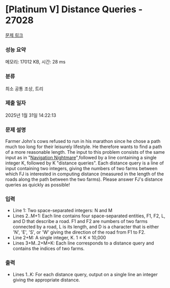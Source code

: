 # [Platinum V] Distance Queries - 27028 

[문제 링크](https://www.acmicpc.net/problem/27028) 

### 성능 요약

메모리: 17012 KB, 시간: 28 ms

### 분류

최소 공통 조상, 트리

### 제출 일자

2025년 1월 31일 14:22:13

### 문제 설명

<p>Farmer John's cows refused to run in his marathon since he chose a path much too long for their leisurely lifestyle. He therefore wants to find a path of a more reasonable length. The input to this problem consists of the same input as in "<a href="/problem/27026">Navigation Nightmare</a>",followed by a line containing a single integer K, followed by K "distance queries". Each distance query is a line of input containing two integers, giving the numbers of two farms between which FJ is interested in computing distance (measured in the length of the roads along the path between the two farms). Please answer FJ's distance queries as quickly as possible!</p>

### 입력 

 <ul>
	<li>Line 1: Two space-separated integers: N and M</li>
	<li>Lines 2..M+1: Each line contains four space-separated entities, F1, F2, L, and D that describe a road. F1 and F2 are numbers of two farms connected by a road, L is its length, and D is a character that is either 'N', 'E', 'S', or 'W' giving the direction of the road from F1 to F2.</li>
	<li>Line 2+M: A single integer, K. 1 ≤ K ≤ 10,000</li>
	<li>Lines 3+M..2+M+K: Each line corresponds to a distance query and contains the indices of two farms.</li>
</ul>

### 출력 

 <ul>
	<li>Lines 1..K: For each distance query, output on a single line an integer giving the appropriate distance.</li>
</ul>

